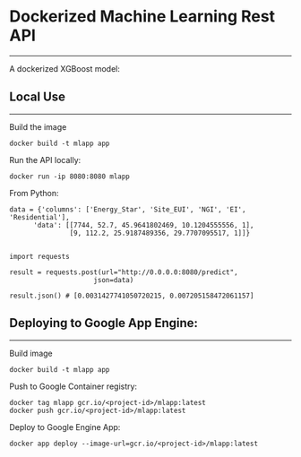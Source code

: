 # Dockerized Machine Learning Rest API
---------------------

A dockerized XGBoost model:

## Local Use
---------------

Build the image

	docker build -t mlapp app

Run the API locally:
	
	docker run -ip 8080:8080 mlapp

From Python:

	data = {'columns': ['Energy_Star', 'Site_EUI', 'NGI', 'EI', 'Residential'],
          'data': [[7744, 52.7, 45.9641802469, 10.1204555556, 1],
                   [9, 112.2, 25.9187489356, 29.7707095517, 1]]}


	import requests

	result = requests.post(url="http://0.0.0.0:8080/predict",
                         json=data)

	result.json() # [0.0031427741050720215, 0.007205158472061157]


## Deploying to Google App Engine:
------------------------
Build image 

	docker build -t mlapp app

Push to Google Container registry:

	docker tag mlapp gcr.io/<project-id>/mlapp:latest
	docker push gcr.io/<project-id>/mlapp:latest

Deploy to Google Engine App:

	docker app deploy --image-url=gcr.io/<project-id>/mlapp:latest
